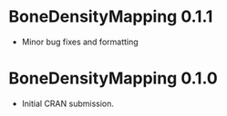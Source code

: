 # BoneDensityMapping 0.1.1

* Minor bug fixes and formatting

# BoneDensityMapping 0.1.0

* Initial CRAN submission.
